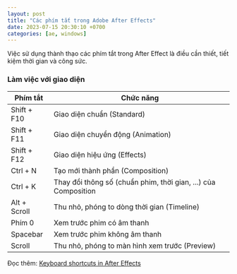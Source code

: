 ```yaml
---
layout: post
title: "Các phím tắt trong Adobe After Effects"
date: 2023-07-15 20:30:10 +0700
categories: [ae, windows]
---
```


Việc sử dụng thành thạo các phím tắt trong After Effect là điều cần thiết, tiết kiệm thời gian và công sức.  

### Làm việc với giao diện
|   Phím tắt   |                            Chức năng                           |
|--------------|----------------------------------------------------------------|
| Shift + F10  | Giao diện chuẩn (Standard) |
| Shift + F11  | Giao diện chuyển động (Animation) |
| Shift + F12  | Giao diện hiệu ứng (Effects) |
| Ctrl + N     | Tạo mới thành phần (Composition) |
| Ctrl + K     | Thay đồi thông số (chuẩn phim, thời gian, ...) của Composition |
| Alt + Scroll | Thu nhỏ, phóng to dòng thời gian (Timeline) |
| Phím 0       | Xem trước phim có âm thanh |
| Spacebar     | Xem trước phim không âm thanh |
| Scroll       | Thu nhỏ, phóng to màn hình xem trước (Preview) |

Đọc thêm: [Keyboard shortcuts in After Effects](https://helpx.adobe.com/after-effects/using/keyboard-shortcuts-reference.html)  
